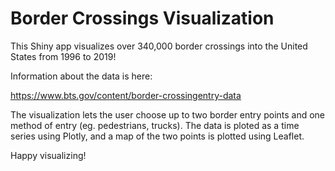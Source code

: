 # Border Crossings Visualization

This Shiny app visualizes over 340,000 border crossings into the United States from 1996 to 2019!

Information about the data is here:

https://www.bts.gov/content/border-crossingentry-data

The visualization lets the user choose up to two border entry points and one method of entry (eg. pedestrians, trucks). The data is ploted as a time series using Plotly, and a map of the two points is plotted using Leaflet.

Happy visualizing!




